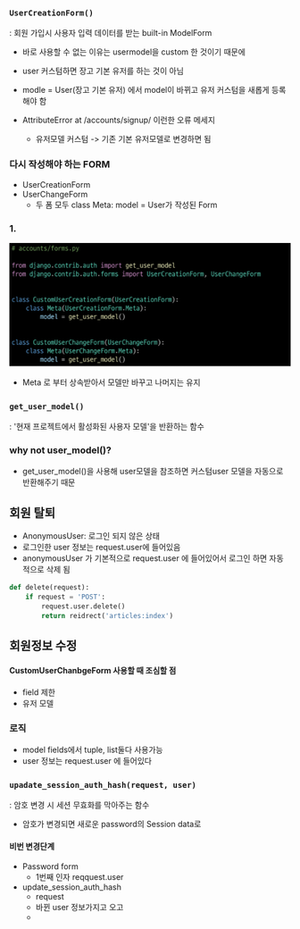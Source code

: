### `UserCreationForm()`

: 회원 가입시 사용자 입력 데이터를 받는 built-in ModelForm

- 바로 사용할 수 없는 이유는 usermodel을 custom 한 것이기 때문에
- user 커스텀하면 장고 기본 유저를 하는 것이 아님
- modle = User(장고 기본 유저) 에서 model이 바뀌고 유저 커스텀을 새롭게 등록해야 함

- AttributeError at /accounts/signup/ 이런한 오류 메세지
  - 유저모델 커스텀 -> 기존 기본 유저모델로 변경하면 됨

### 다시 작성해야 하는 FORM

- UserCreationForm
- UserChangeForm
  - 두 폼 모두 class Meta: model = User가 작성된 Form

### 1.

![Alt text](image/Usercreation.png)

- Meta 로 부터 상속받아서 모델만 바꾸고 나머지는 유지

### `get_user_model()`

: '현재 프로젝트에서 활성화된 사용자 모델'을 반환하는 함수

### why not user_model()?

- get_user_model()을 사용해 user모델을 참조하면 커스텀user 모델을 자동으로 반환해주기 때문

## 회원 탈퇴

- AnonymousUser: 로그인 되지 않은 상태
- 로그인한 user 정보는 request.user에 들어있음
- anonymousUser 가 기본적으로 request.user 에 들어있어서 로그인 하면 자동적으로 삭제 됨

```python
def delete(request):
    if request = 'POST':
        request.user.delete()
        return reidrect('articles:index')
```

## 회원정보 수정

#### CustomUserChanbgeForm 사용할 때 조심할 점

- field 제한
- 유저 모델

### 로직

- model fields에서 tuple, list둘다 사용가능
- user 정보는 request.user 에 들어있다

### `upadate_session_auth_hash(request, user)`

: 암호 변경 시 세션 무효화를 막아주는 함수

- 암호가 변경되면 새로운 password의 Session data로

#### 비번 변경단계

- Password form
  - 1번째 인자 reqquest.user
- update_session_auth_hash
  - request
  - 바뀐 user 정보가지고 오고
  -
